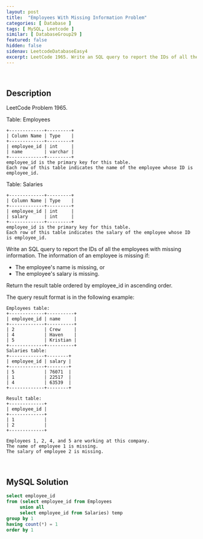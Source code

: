 ```yaml
---
layout: post
title:  "Employees With Missing Information Problem"
categories: [ Database ]
tags: [ MySQL, Leetcode ]
similar: [ DatabaseGroup29 ]
featured: false
hidden: false
sidenav: LeetcodeDatabaseEasy4
excerpt: LeetCode 1965. Write an SQL query to report the IDs of all the employees with missing information. 
---
```


<br />

## Description

LeetCode Problem 1965. 

Table: Employees
```
+-------------+---------+
| Column Name | Type    |
+-------------+---------+
| employee_id | int     |
| name        | varchar |
+-------------+---------+
employee_id is the primary key for this table.
Each row of this table indicates the name of the employee whose ID is employee_id.
```

Table: Salaries
```
+-------------+---------+
| Column Name | Type    |
+-------------+---------+
| employee_id | int     |
| salary      | int     |
+-------------+---------+
employee_id is the primary key for this table.
Each row of this table indicates the salary of the employee whose ID is employee_id.
```

Write an SQL query to report the IDs of all the employees with missing information. The information of an employee is missing if:

* The employee's name is missing, or
* The employee's salary is missing.

Return the result table ordered by employee_id in ascending order.

The query result format is in the following example:

 
```
Employees table:
+-------------+----------+
| employee_id | name     |
+-------------+----------+
| 2           | Crew     |
| 4           | Haven    |
| 5           | Kristian |
+-------------+----------+
Salaries table:
+-------------+--------+
| employee_id | salary |
+-------------+--------+
| 5           | 76071  |
| 1           | 22517  |
| 4           | 63539  |
+-------------+--------+

Result table:
+-------------+
| employee_id |
+-------------+
| 1           |
| 2           |
+-------------+

Employees 1, 2, 4, and 5 are working at this company.
The name of employee 1 is missing.
The salary of employee 2 is missing.
```

<br />

## MySQL Solution


```sql
select employee_id 
from (select employee_id from Employees 
     union all
     select employee_id from Salaries) temp
group by 1
having count(*) = 1
order by 1
```
